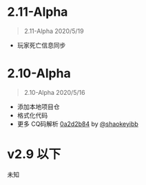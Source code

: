 # 2.11-Alpha
> 2.11-Alpha 2020/5/19

- 玩家死亡信息同步

# 2.10-Alpha
> 2.10-Alpha 2020/5/16

- 添加本地项目仓
- 格式化代码
- 更多 CQ码解析 [0a2d2b84](https://github.com/Karlatemp/YinwuChat/commit/0a2d2b840f49f0e9b3803587c1573871ff5b7799)
  by [@shaokeyibb](https://github.com/shaokeyibb)

# v2.9 以下 <unknown>
未知
